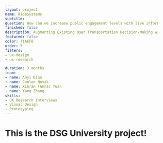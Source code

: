 ```yaml
---
layout: project
name: RideSystems
subtitle: 
question: How can we increase public engagement levels with live information sharing?
finished: false
description: Augmenting Existing User Transportation Decision-Making with CMU Shuttle Information 
featured: false
color: 71AEF0
order: 5
filters:
- ux-design
- ux-research

duration: 3 months
team:
- name: Anyi Diao
- name: Conlon Novak
- name: Xinran (Anna) Yuan
- name: Yang Zhang
skills:
- UX Research Interviews
- Visual Design
- Prototyping
---
```


<h1>This is the DSG University project!</h1>